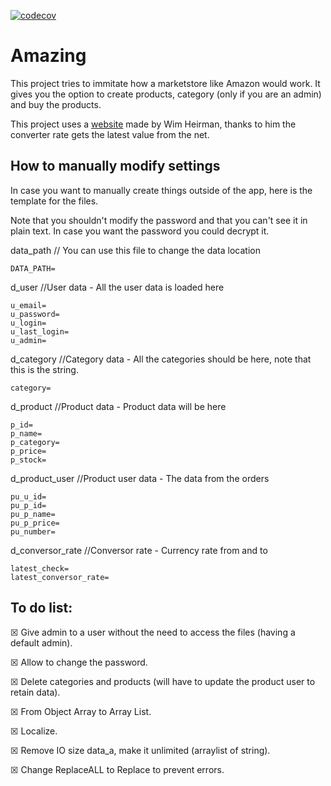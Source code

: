 [![codecov](https://codecov.io/gh/TheFallender/Amazing/branch/master/graph/badge.svg?token=0vyRPWkJGd)](https://codecov.io/gh/TheFallender/Amazing)

# Amazing
This project tries to immitate how a marketstore like Amazon would work. It gives you the option to create products, category (only if you are an admin) and buy the products.

This project uses a [website](http://currencies.apps.grandtrunk.net/) made by Wim Heirman, thanks to him the converter rate gets the latest value from the net.

## How to manually modify settings
In case you want to manually create things outside of the app, here is the template for the files.

Note that you shouldn't modify the password and that you can't see it in plain text. In case you want the password you could decrypt it.

data_path // You can use this file to change the data location
```
DATA_PATH=
```

d_user //User data - All the user data is loaded here
```
u_email=
u_password=
u_login=
u_last_login=
u_admin=
```

d_category //Category data - All the categories should be here, note that this is the string.
```
category=
```

d_product //Product data - Product data will be here
```
p_id=
p_name=
p_category=
p_price=
p_stock=
```

d_product_user //Product user data - The data from the orders
```
pu_u_id=
pu_p_id=
pu_p_name=
pu_p_price=
pu_number=
```

d_conversor_rate //Conversor rate - Currency rate from and to
```
latest_check=
latest_conversor_rate=
```

## To do list:
☒ Give admin to a user without the need to access the files (having a default admin).

☒ Allow to change the password.

☒ Delete categories and products (will have to update the product user to retain data).

☒ From Object Array to Array List.

☒ Localize.

☒ Remove IO size data_a, make it unlimited (arraylist of string).

☒ Change ReplaceALL to Replace to prevent errors.
